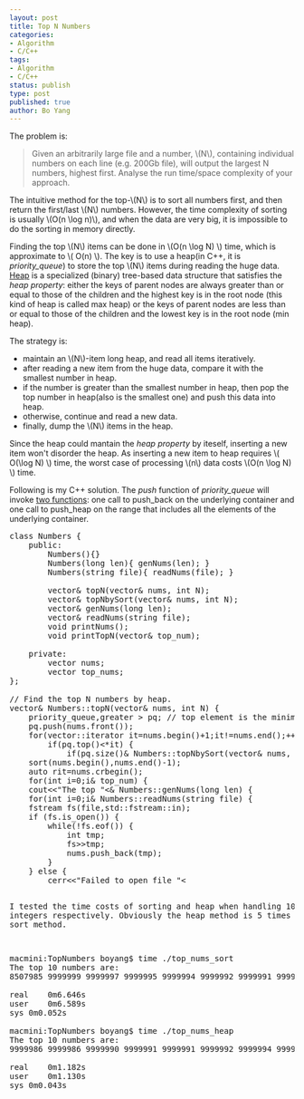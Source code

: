 ```yaml
---
layout: post
title: Top N Numbers
categories: 
- Algorithm
- C/C++ 
tags:
- Algorithm
- C/C++
status: publish
type: post
published: true
author: Bo Yang
---
```


The problem is:

> Given an arbitrarily large file and a number, \\(N\\), containing individual numbers on each line (e.g. 200Gb file), will output the largest N numbers, highest first. Analyse the run time/space complexity of your approach.

The intuitive method for the top-\\(N\\) is to sort all numbers first, and then return the first/last \\(N\\) numbers. However, the time complexity of sorting is usually \\(O(n \log n)\\), and when the data are very big, it is impossible to do the sorting in memory directly.

Finding the top \\(N\\) items can be done in \\(O(n \log N) \\) time, which is approximate to \\( O(n) \\). The key is to use a heap(in C++, it is *priority_queue*) to store the top \\(N\\) items during reading the huge data. [Heap](http://en.wikipedia.org/wiki/Heap_(data_structure)) is a specialized (binary) tree-based data structure that satisfies the *heap property*: either the keys of parent nodes are always greater than or equal to those of the children and the highest key is in the root node (this kind of heap is called max heap) or the keys of parent nodes are less than or equal to those of the children and the lowest key is in the root node (min heap).

The strategy is:

- maintain an \\(N\\)-item long heap, and read all items iteratively.
- after reading a new item from the huge data, compare it with the smallest number in heap.
- if the number is greater than the smallest number in heap, then pop the top number in heap(also is the smallest one) and push this data into heap.
- otherwise, continue and read a new data.
- finally, dump the \\(N\\) items in the heap.

Since the heap could mantain the *heap property* by iteself, inserting a new item won't disorder the heap. As inserting a new item to heap requires \\( O(\log N) \\) time, the worst case of processing \\(n\\) data costs \\(O(n \log N) \\) time.

Following is my C++ solution. The *push* function of *priority_queue* will invoke [two functions](http://www.cplusplus.com/reference/queue/priority_queue/push/): one call to push_back on the underlying container and one call to push_heap on the range that includes all the elements of the underlying container.

<pre>
class Numbers {
	public:
		Numbers(){}
		Numbers(long len){ genNums(len); }
		Numbers(string file){ readNums(file); }

		vector<int>& topN(vector<int>& nums, int N);
		vector<int>& topNbySort(vector<int>& nums, int N);
		vector<int>& genNums(long len);
		vector<int>& readNums(string file);
		void printNums();
		void printTopN(vector<int>& top_num);

	private:
		vector<int> nums;
		vector<int> top_nums;
};

// Find the top N numbers by heap.
vector<int>& Numbers::topN(vector<int>& nums, int N) {
	priority_queue<int,vector<int>,greater<int> > pq; // top element is the minimum
	pq.push(nums.front());
	for(vector<int>::iterator it=nums.begin()+1;it!=nums.end();++it) {
		if(pq.top()<*it) {
			if(pq.size()<N) {
				pq.push(*it);
			} else {
				pq.pop();
				pq.push(*it);
			}
		}
	}
	while(!pq.empty()) {
		top_nums.push_back(pq.top());
		pq.pop();
	}

	return top_nums;
}

// Find the top N numbers using sort.
vector<int>& Numbers::topNbySort(vector<int>& nums, int N) {
	sort(nums.begin(),nums.end()-1);
	auto rit=nums.crbegin();
	for(int i=0;i<N;++i) {
		top_nums.push_back(*rit);
		rit++;
	}
	return top_nums;
}

void Numbers::printTopN(vector<int>& top_num) {
	cout<<"The top "<<top_num.size()<<" numbers are:"<<endl;
	for(auto& x:top_num)
		cout<<x<<" ";
	cout<<endl;
}

vector<int>& Numbers::genNums(long len) {
	for(int i=0;i<len;++i)
		nums.push_back(rand()%len+1);

	return nums;
}

vector<int>& Numbers::readNums(string file) {
	fstream fs(file,std::fstream::in);
	if (fs.is_open()) {
		while(!fs.eof()) {
			int tmp;
			fs>>tmp;
			nums.push_back(tmp);
		}
	} else {
		cerr<<"Failed to open file "<<file<<endl;
	}
	fs.close();
	nums.pop_back(); // delete the last number, because it was read two times.
	return nums;
}

void Numbers::printNums() {
	for(auto& x:nums)
		cout<<x<<" ";
	cout<<endl;
}
</pre>


I tested the time costs of sorting and heap when handling 10,000,000 integers respectively. Obviously the heap method is 5 times faster than sort method.

<pre>
macmini:TopNumbers boyang$ time ./top_nums_sort 
The top 10 numbers are:
8507985 9999999 9999997 9999995 9999994 9999992 9999991 9999991 9999990 9999986 

real	0m6.646s
user	0m6.589s
sys	0m0.052s

macmini:TopNumbers boyang$ time ./top_nums_heap 
The top 10 numbers are:
9999986 9999986 9999990 9999991 9999991 9999992 9999994 9999995 9999997 9999999 

real	0m1.182s
user	0m1.130s
sys	0m0.043s
</pre>
